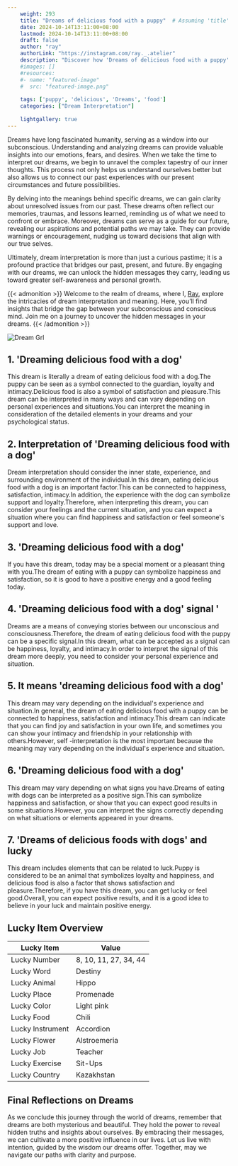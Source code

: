 ```yaml
---
    weight: 293
    title: "Dreams of delicious food with a puppy"  # Assuming 'title' column exists
    date: 2024-10-14T13:11:00+08:00
    lastmod: 2024-10-14T13:11:00+08:00
    draft: false
    author: "ray"
    authorLink: "https://instagram.com/ray._.atelier"
    description: "Discover how 'Dreams of delicious food with a puppy' can interpret your future and uncover its significant meanings in your life."
    #images: []
    #resources:
    #- name: "featured-image"
    #  src: "featured-image.png"
    
    tags: ['puppy', 'delicious', 'Dreams', 'food']
    categories: ["Dream Interpretation"]
    
    lightgallery: true
---
```

    
Dreams have long fascinated humanity, serving as a window into our subconscious. Understanding and analyzing dreams can provide valuable insights into our emotions, fears, and desires. When we take the time to interpret our dreams, we begin to unravel the complex tapestry of our inner thoughts. This process not only helps us understand ourselves better but also allows us to connect our past experiences with our present circumstances and future possibilities.

By delving into the meanings behind specific dreams, we can gain clarity about unresolved issues from our past. These dreams often reflect our memories, traumas, and lessons learned, reminding us of what we need to confront or embrace. Moreover, dreams can serve as a guide for our future, revealing our aspirations and potential paths we may take. They can provide warnings or encouragement, nudging us toward decisions that align with our true selves.

Ultimately, dream interpretation is more than just a curious pastime; it is a profound practice that bridges our past, present, and future. By engaging with our dreams, we can unlock the hidden messages they carry, leading us toward greater self-awareness and personal growth.

{{< admonition >}}
Welcome to the realm of dreams, where I, [Ray](https://instagram.com/ray._.atelier), explore the intricacies of dream interpretation and meaning. Here, you’ll find insights that bridge the gap between your subconscious and conscious mind. Join me on a journey to uncover the hidden messages in your dreams.
{{< /admonition >}}

![Dream Grl](https://cdn.pixabay.com/photo/2017/11/02/03/35/gothic-2910057_1280.jpg "Dream Grl")

## 1. 'Dreaming delicious food with a dog'
This dream is literally a dream of eating delicious food with a dog.The puppy can be seen as a symbol connected to the guardian, loyalty and intimacy.Delicious food is also a symbol of satisfaction and pleasure.This dream can be interpreted in many ways and can vary depending on personal experiences and situations.You can interpret the meaning in consideration of the detailed elements in your dreams and your psychological status.

## 2. Interpretation of 'Dreaming delicious food with a dog'
Dream interpretation should consider the inner state, experience, and surrounding environment of the individual.In this dream, eating delicious food with a dog is an important factor.This can be connected to happiness, satisfaction, intimacy.In addition, the experience with the dog can symbolize support and loyalty.Therefore, when interpreting this dream, you can consider your feelings and the current situation, and you can expect a situation where you can find happiness and satisfaction or feel someone's support and love.

## 3. 'Dreaming delicious food with a dog'
If you have this dream, today may be a special moment or a pleasant thing with you.The dream of eating with a puppy can symbolize happiness and satisfaction, so it is good to have a positive energy and a good feeling today.

## 4. 'Dreaming delicious food with a dog' signal '
Dreams are a means of conveying stories between our unconscious and consciousness.Therefore, the dream of eating delicious food with the puppy can be a specific signal.In this dream, what can be accepted as a signal can be happiness, loyalty, and intimacy.In order to interpret the signal of this dream more deeply, you need to consider your personal experience and situation.

## 5. It means 'dreaming delicious food with a dog'
This dream may vary depending on the individual's experience and situation.In general, the dream of eating delicious food with a puppy can be connected to happiness, satisfaction and intimacy.This dream can indicate that you can find joy and satisfaction in your own life, and sometimes you can show your intimacy and friendship in your relationship with others.However, self -interpretation is the most important because the meaning may vary depending on the individual's experience and situation.

## 6. 'Dreaming delicious food with a dog'
This dream may vary depending on what signs you have.Dreams of eating with dogs can be interpreted as a positive sign.This can symbolize happiness and satisfaction, or show that you can expect good results in some situations.However, you can interpret the signs correctly depending on what situations or elements appeared in your dreams.

## 7. 'Dreams of delicious foods with dogs' and lucky
This dream includes elements that can be related to luck.Puppy is considered to be an animal that symbolizes loyalty and happiness, and delicious food is also a factor that shows satisfaction and pleasure.Therefore, if you have this dream, you can get lucky or feel good.Overall, you can expect positive results, and it is a good idea to believe in your luck and maintain positive energy.

## Lucky Item Overview
| Lucky Item          | Value              |
|---------------|--------------------|
| Lucky Number        | 8, 10, 11, 27, 34, 44  |
| Lucky Word          | Destiny |
| Lucky Animal        | Hippo |
| Lucky Place         | Promenade     |
| Lucky Color         | Light pink     |
| Lucky Food          | Chili      |
| Lucky Instrument    | Accordion |
| Lucky Flower        | Alstroemeria    |
| Lucky Job           | Teacher       |
| Lucky Exercise      | Sit-Ups  |
| Lucky Country       | Kazakhstan    |


##  Final Reflections on Dreams

As we conclude this journey through the world of dreams, remember that dreams are both mysterious and beautiful. They hold the power to reveal hidden truths and insights about ourselves. By embracing their messages, we can cultivate a more positive influence in our lives. Let us live with intention, guided by the wisdom our dreams offer. Together, may we navigate our paths with clarity and purpose.
